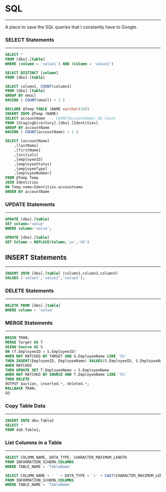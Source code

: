 # SQL 
---

A place to save the SQL queries that I constantly have to Google.
### SELECT Statements
---
```sql
SELECT *
FROM [dbo].[table]
WHERE (column = 'value1') AND (Column = 'value2')
```

```sql
SELECT DISTINCT [column]
FROM [dbo].[table]
```

```sql
SELECT column1, COUNT(column2)
FROM [dbo].[table]
GROUP BY email
HAVING ( COUNT(email) > 1 )
```

```sql
DECLARE @Temp TABLE (NAME varchar(20))
INSERT INTO @Temp (NAME)
SELECT accountName --, COUNT(AccountName) AS Count
FROM [StagingDirectory].[dbo].[Identities]
GROUP BY accountName
HAVING ( COUNT(accountName) > 1 )
```

```sql
SELECT [accountName]
    ,[lastName]
    ,[firstName]
    ,[initials]
    ,[employeeID]
    ,[employeeStatus]
    ,[employeeType]
    ,[employeeNumber]
FROM @Temp Temp
JOIN Identities
ON Temp.name=Identities.accountname
ORDER BY accountName
```

### UPDATE Statements
---
```sql
UPDATE [dbo].[table]
SET column='value'
WHERE column='value';
```

```sql
UPDATE [dbo].[table]
SET Column = REPLACE(Column,'xx','XX')
```

## INSERT Statements
---
```sql
INSERT INTO [dbo].[table] (column1,column2,column3)
VALUES ('value1','value2','value3');
```

### DELETE Statements
---
```sql
DELETE FROM [dbo].[table]
WHERE column = 'value'
```

### MERGE Statements
---
```sql
BEGIN TRAN;
MERGE Target AS T
USING Source AS S
ON (T.EmployeeID = S.EmployeeID)
WHEN NOT MATCHED BY TARGET AND S.EmployeeName LIKE 'S%'
THEN INSERT(EmployeeID, EmployeeName) VALUES(S.EmployeeID, S.EmployeeName)
WHEN MATCHED
THEN UPDATE SET T.EmployeeName = S.EmployeeName
WHEN NOT MATCHED BY SOURCE AND T.EmployeeName LIKE 'S%'
THEN DELETE
OUTPUT $action, inserted.*, deleted.*;
ROLLBACK TRAN;
GO
```

### Copy Table Data
---
```sql
INSERT INTO dbo.Table2
SELECT *
FROM dob.Table1;
```

### List Columns in a Table
---
```sql
SELECT COLUMN_NAME, DATA_TYPE, CHARACTER_MAXIMUM_LENGTH
FROM INFORMATION_SCHEMA.COLUMNS
WHERE TABLE_NAME = 'TableName'
```

```sql
SELECT COLUMN_NAME + ' ' + DATA_TYPE + '(' + CAST(CHARACTER_MAXIMUM_LENGTH AS varchar) + ')' AS Columns
FROM INFORMATION_SCHEMA.COLUMNS
WHERE TABLE_NAME = 'TableName'
```

